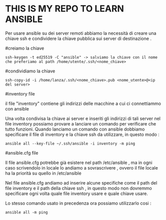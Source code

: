 # THIS IS MY REPO TO LEARN ANSIBLE 

Per usare ansible su dei server remoti abbiamo la necessità di creare una chiave ssh e condividere la chiave pubblica sui server di destinazione .

#creiamo la chiave 

    ssh-keygen -t ed25519 -C "ansible" -> salviamo la chiave con il nome che preferiamo al path /home/utente/.ssh/<nome_chiave>

#condividiamo la chiave     

    ssh-copy-id -i /home/lanza/.ssh/<nome_chiave>.pub <nome_utente>@<ip del server>


#inventory file

il file "inventory" contiene gli indirizzi delle macchine a cui ci connettiammo con ansible 

Una volta condivisa la chiave ai server e inseriti gli indirizzi di tali server nel file inventory possiamo provare a lanciare un comando per verificare che tutto funzioni.
Quando lanciamo un comando con ansible dobbiamo specificare il file di inventory e la chiave ssh da utilizzare, in questo modo :

    ansible all --key-file ~/.ssh/ansible -i inventory -m ping 



#ansible.cfg file

Il file ansible.cfg potrebbe già esistere nel path /etc/ansible , ma in ogni caso scrivendolo in locale lo andiamo a sovrascrivere , ovvero il file locale ha la priorità su quello in /etc/ansible 

Nel file ansible.cfg andiamo ad inserire alcune specifiche come il path del file inventory e il path della chiave ssh , in questo modo non dovremmo specificare ogni volta quale file inventory usare e quale chiave usare.

Lo stesso comando usato in precedenza ora possiamo utilizzarlo cosi :

    ansible all -m ping 
